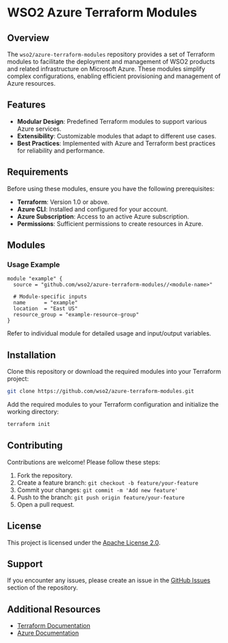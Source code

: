# WSO2 Azure Terraform Modules

## Overview

The `wso2/azure-terraform-modules` repository provides a set of Terraform modules to facilitate the deployment and management of WSO2 products and related infrastructure on Microsoft Azure. These modules simplify complex configurations, enabling efficient provisioning and management of Azure resources.

## Features

- **Modular Design**: Predefined Terraform modules to support various Azure services.
- **Extensibility**: Customizable modules that adapt to different use cases.
- **Best Practices**: Implemented with Azure and Terraform best practices for reliability and performance.

## Requirements

Before using these modules, ensure you have the following prerequisites:

- **Terraform**: Version 1.0 or above.
- **Azure CLI**: Installed and configured for your account.
- **Azure Subscription**: Access to an active Azure subscription.
- **Permissions**: Sufficient permissions to create resources in Azure.

## Modules

### Usage Example

```hcl
module "example" {
  source = "github.com/wso2/azure-terraform-modules//<module-name>"
  
  # Module-specific inputs
  name      = "example"
  location  = "East US"
  resource_group = "example-resource-group"
}
```

Refer to individual module for detailed usage and input/output variables.

## Installation

Clone this repository or download the required modules into your Terraform project:

```bash
git clone https://github.com/wso2/azure-terraform-modules.git
```

Add the required modules to your Terraform configuration and initialize the working directory:

```bash
terraform init
```

## Contributing

Contributions are welcome! Please follow these steps:

1. Fork the repository.
2. Create a feature branch: `git checkout -b feature/your-feature`
3. Commit your changes: `git commit -m 'Add new feature'`
4. Push to the branch: `git push origin feature/your-feature`
5. Open a pull request.

## License

This project is licensed under the [Apache License 2.0](LICENSE).

## Support

If you encounter any issues, please create an issue in the [GitHub Issues](https://github.com/wso2/azure-terraform-modules/issues) section of the repository.

## Additional Resources

- [Terraform Documentation](https://www.terraform.io/docs/)
- [Azure Documentation](https://docs.microsoft.com/en-us/azure/)
